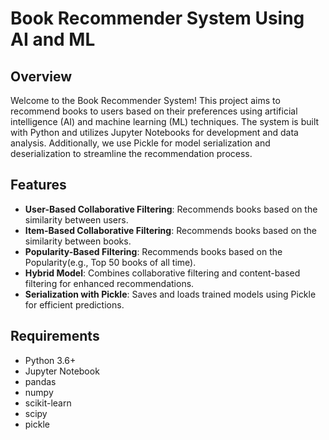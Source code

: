 <!DOCTYPE html>
<html lang="en">
<head>
    <meta charset="UTF-8">
    <meta name="viewport" content="width=device-width, initial-scale=1.0">
    
</head>
<body>

<h1>Book Recommender System Using AI and ML</h1>

<h2>Overview</h2>
<p>Welcome to the Book Recommender System! This project aims to recommend books to users based on their preferences using artificial intelligence (AI) and machine learning (ML) techniques. The system is built with Python and utilizes Jupyter Notebooks for development and data analysis. Additionally, we use Pickle for model serialization and deserialization to streamline the recommendation process.</p>

<h2>Features</h2>
<ul>
    <li><strong>User-Based Collaborative Filtering</strong>: Recommends books based on the similarity between users.</li>
    <li><strong>Item-Based Collaborative Filtering</strong>: Recommends books based on the similarity between books.</li>
    <li><strong>Popularity-Based Filtering</strong>: Recommends books based on the Popularity(e.g., Top 50 books of all time).</li>
    <li><strong>Hybrid Model</strong>: Combines collaborative filtering and content-based filtering for enhanced recommendations.</li>
    <li><strong>Serialization with Pickle</strong>: Saves and loads trained models using Pickle for efficient predictions.</li>
</ul>

<h2>Requirements</h2>
<ul>
    <li>Python 3.6+</li>
    <li>Jupyter Notebook</li>
    <li>pandas</li>
    <li>numpy</li>
    <li>scikit-learn</li>
    <li>scipy</li>
    <li>pickle</li>
</ul>

</body>
</html>
